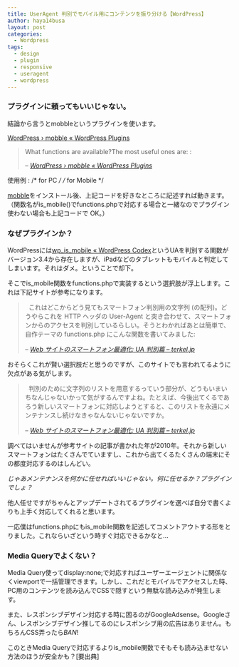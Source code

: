 ```yaml
---
title: UserAgent 判別でモバイル用にコンテンツを振り分ける【WordPress】
author: haya14busa
layout: post
categories:
  - Wordpress
tags:
  - design
  - plugin
  - responsive
  - useragent
  - wordpress
---
```

### プラグインに頼ってもいいじゃない。

結論から言うとmobbleというプラグインを使います。

[WordPress › mobble « WordPress Plugins][1]

> What functions are available?The most useful ones are:
> :       <?php 
>         is_handheld(); // any handheld device (phone, tablet, Nintendo)
>         is_mobile(); // any type of mobile phone (iPhone, Android, etc)
>         is_tablet(); // any tablet device
>         is_ios(); // any Apple device (iPhone, iPad, iPod)
>         ?>
>            
> 
> &#8211; <cite><a href="http://wordpress.org/extend/plugins/mobble/faq/">WordPress › mobble « WordPress Plugins</a></cite>

使用例
:       <?php if (( !function_exists(’is_mobile’)) || !is_mobile()) :?>
        /* for PC */
        <?php else :?>
        /* for Mobile */
        <?php endif; ?>
        

[mobble][1]をインストール後、上記コードを好きなところに記述すれば動きます。  
（関数名がis_mobile()でfunctions.phpで対応する場合と一緒なのでプラグイン使わない場合も上記コードで OK。）

### なぜプラグインか？

WordPressには[wp\_is\_mobile « WordPress Codex][2]というUAを判別する関数がバージョン3.4から存在しますが、iPadなどのタブレットもモバイルと判定してしまいます。それはダメ。ということで却下。

そこでis_mobile関数をfunctions.phpで実装するという選択肢が浮上します。これは下記サイトが参考になります。

>   
> これはどこからどう見てもスマートフォン判別用の文字列 (の配列)。どうやらこれを HTTP ヘッダの User-Agent と突き合わせて、スマートフォンからのアクセスを判別しているらしい。そうとわかればあとは簡単で、自作テーマの functions.php にこんな関数を書いてみました:      
> 
> &#8211; <cite><a href="http://terkel.jp/archives/2010/08/optimizing-websites-for-smartphones-with-ua-detection/">Web サイトのスマートフォン最適化: UA 判別篇 – terkel.jp</a></cite>

おそらくこれが賢い選択肢だと思うのですが、このサイトでも言われてるように欠点がある気がします。

>   
> 判別のために文字列のリストを用意するっていう部分が、どうもいまいちなんじゃないかって気がするんですよね。たとえば、今後出てくるであろう新しいスマートフォンに対応しようとすると、このリストを永遠にメンテナンスし続けなきゃなんないじゃないですか。      
> 
> &#8211; <cite><a href="http://terkel.jp/archives/2010/08/optimizing-websites-for-smartphones-with-ua-detection/">Web サイトのスマートフォン最適化: UA 判別篇 – terkel.jp</a></cite>

調べてはいませんが参考サイトの記事が書かれた年が2010年。それから新しいスマートフォンはたくさんでていますし、これから出てくるたくさんの端末にその都度対応するのはしんどい。

*じゃあメンテナンスを何かに任せればいいじゃない。何に任せるか？プラグインでしょ？*

他人任せですがちゃんとアップデートされてるプラグインを選べば自分で書くよりも上手く対応してくれると思います。

一応僕はfunctions.phpにもis_mobile関数を記述してコメントアウトする形をとりました。これならいざという時すぐ対応できるかなと…

### Media Queryでよくない？

Media Query使ってdisplay:none;で対応すればユーザーエージェントに関係なくviewportで一括管理できます。しかし、これだとモバイルでアクセスした時、PC用のコンテンツを読み込んでCSSで隠すという無駄な読み込みが発生します。

また、レスポンシブデザイン対応する時に困るのがGoogleAdsense。Googleさん、レスポンシブデザイン推してるのにレスポンシブ用の広告はありません。もちろんCSS弄ったら*BAN*!

このときMedia Queryで対応するよりis_mobile関数でそもそも読み込ませない方法のほうが安全かも？[要出典]

 [1]: http://wordpress.org/extend/plugins/mobble/
 [2]: http://codex.wordpress.org/Function_Reference/wp_is_mobile

